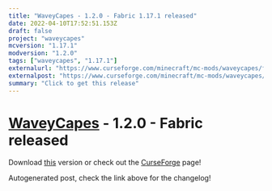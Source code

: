```yaml
---
title: "WaveyCapes - 1.2.0 - Fabric 1.17.1 released"
date: 2022-04-10T17:52:51.153Z
draft: false
project: "waveycapes"
mcversion: "1.17.1"
modversion: "1.2.0"
tags: ["waveycapes", "1.17.1"]
externalurl: "https://www.curseforge.com/minecraft/mc-mods/waveycapes/files/3743874"
externalpost: "https://www.curseforge.com/minecraft/mc-mods/waveycapes/files/3743874"
summary: "Click to get this release"
---
```

# [WaveyCapes](/project/waveycapes) - 1.2.0 - Fabric released
Download [this](https://www.curseforge.com/minecraft/mc-mods/waveycapes/files/3743874) version or check out the [CurseForge](https://www.curseforge.com/minecraft/mc-mods/waveycapes) page!

Autogenerated post, check the link above for the changelog!
